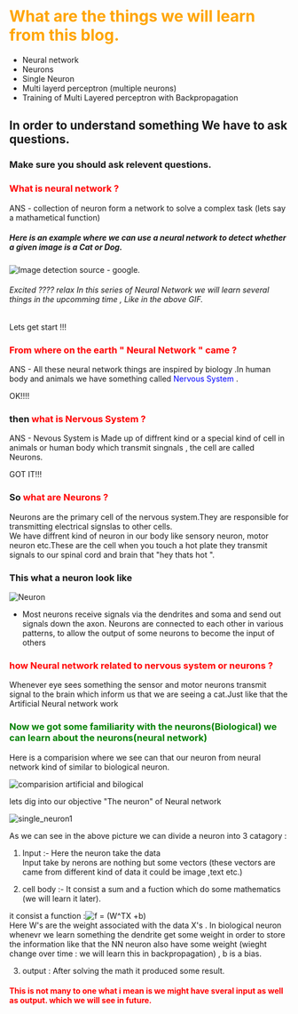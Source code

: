 # <font color='orange'>What are the things we will learn from this blog.</font>

- Neural network
- Neurons
- Single Neuron
- Multi layerd perceptron (multiple neurons)
- Training of Multi Layered perceptron with Backpropagation


## In order to understand something We have to ask questions.
### Make sure you should ask relevent questions. 
### <font color = 'red'>What is neural network ? </font>
ANS - collection of neuron form  a network to solve a complex task (lets say a mathametical function)

##### Here is an example where we can use a neural network to detect whether a given image is a Cat or Dog.
![Image detection ](https://miro.medium.com/max/1920/1*oB3S5yHHhvougJkPXuc8og.gif)
source - google.

######  Excited ???? relax In this series of Neural Network we will learn several things in the upcomming time , Like in the above GIF.

Lets get start !!!   

### <font color = 'red'> From where on the earth " Neural Network " came ?</font>       
  
ANS - All these neural network things are inspired by biology .In human body and animals we have something called <font color = 'blue'>Nervous System </font>.      

OK!!!!     

### then <font color = 'red'> what is Nervous System ?</font>     
ANS - Nevous System is Made up of diffrent kind or a special kind of cell in animals or human body which transmit singnals , the cell are called Neurons.     

GOT IT!!!    

### So <font color = 'red'> what are Neurons ?</font>    
Neurons are the primary cell of the nervous system.They are responsible for transmitting electrical signslas to other cells.  
We have diffrent kind of neuron in our body like sensory neuron, motor neuron etc.These are the cell when you touch a hot plate they transmit signals to our spinal cord and brain that "hey thats hot ".   
### This what a neuron look like  
![Neuron](https://upload.wikimedia.org/wikipedia/commons/b/b5/Neuron.svg)  

- Most neurons receive signals via the dendrites and soma and send out signals down the axon. Neurons are connected to each other in various patterns, to allow the output of some neurons to become the input of others  

### <font color = 'red'> how Neural network related to nervous system or neurons ?</font>   
Whenever eye sees something the sensor and motor neurons transmit signal to the brain which inform us that we are seeing a cat.Just like that the Artificial Neural network work
### <font color = 'green'>Now we got some familiarity with the neurons(Biological) we can learn about the neurons(neural network)</font>
Here is a comparision where we see can that our neuron from neural network kind of similar to biological neuron.

![comparision artificial and bilogical](https://user-images.githubusercontent.com/46401460/71612493-cb25ea00-2bc6-11ea-8b38-6d3509113aec.png)

lets dig into our objective "The neuron" of Neural network

![single_neuron1](https://user-images.githubusercontent.com/46401460/71612699-1a204f00-2bc8-11ea-8e82-37d2544180cb.png)

As we can see in the above picture we can divide a neuron into 3 catagory :
1. Input :- Here the neuron take the data    
Input take by nerons are nothing but some vectors (these vectors are came from different kind of data it could be image ,text etc.)   

2. cell body :- It consist a sum and a fuction which do some mathematics (we will learn it later).  

it consist a function :<img src="https://latex.codecogs.com/gif.latex?f&space;=&space;(W^TX&space;&plus;b)" title="f = (W^TX +b)" />    
Here W's are the weight associated with the data X's . In biological neuron whenevr we learn something the dendrite get some weight in order to store the information like that the NN neuron also have some weight (wieght change over time : we will learn this in backpropagation) , b is a bias.

3. output : After solving the math it produced some result. 

#### <font color = 'red'> This is not many to one what i mean is we might have sveral input as well as output. which we will see in future. </font>










